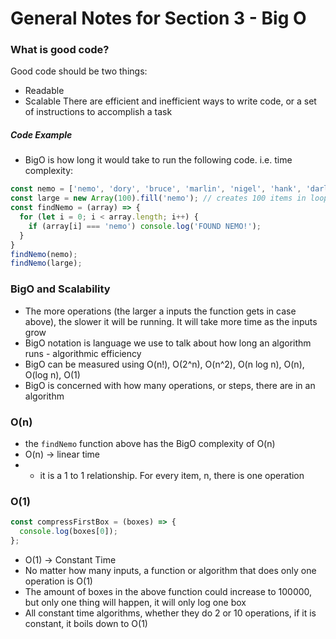 # General Notes for Section 3 - Big O

### What is good code?
Good code should be two things:
- Readable
- Scalable
There are efficient and inefficient ways to write code, or a set of instructions to accomplish a task
##### Code Example
- BigO is how long it would take to run the following code. i.e. time complexity:
```javascript
const nemo = ['nemo', 'dory', 'bruce', 'marlin', 'nigel', 'hank', 'darla', 'squirt', 'gill'];
const large = new Array(100).fill('nemo'); // creates 100 items in loop
const findNemo = (array) => {
  for (let i = 0; i < array.length; i++) {
    if (array[i] === 'nemo') console.log('FOUND NEMO!');
  }
}
findNemo(nemo);
findNemo(large);
```
### BigO and Scalability
- The more operations (the larger a inputs the function gets in case above), the slower it will be running. It will take more time as the inputs grow
- BigO notation is language we use to talk about how long an algorithm runs - algorithmic efficiency
- BigO can be measured using O(n!), O(2^n), O(n^2), O(n log n), O(n), O(log n), O(1)
- BigO is concerned with how many operations, or steps, there are in an algorithm

### O(n)
- the `findNemo` function above has the BigO complexity of O(n)
- O(n) -> linear time
- - it is a 1 to 1 relationship. For every item, n, there is one operation

### O(1)
```javascript
const compressFirstBox = (boxes) => {
  console.log(boxes[0]);
};
```
- O(1) -> Constant Time
- No matter how many inputs, a function or algorithm that does only one operation is O(1)
- The amount of boxes in the above function could increase to 100000, but only one thing will happen, it will only log one box
- All constant time algorithms, whether they do 2 or 10 operations, if it is constant, it boils down to O(1)
